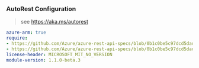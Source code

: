 ### AutoRest Configuration

> see https://aka.ms/autorest

``` yaml
azure-arm: true
require:
- https://github.com/Azure/azure-rest-api-specs/blob/0b1c0be5c97dcd5dadea4e7f975a556a78f58d60/specification/maintenance/resource-manager/readme.md
- https://github.com/Azure/azure-rest-api-specs/blob/0b1c0be5c97dcd5dadea4e7f975a556a78f58d60/specification/maintenance/resource-manager/readme.go.md
license-header: MICROSOFT_MIT_NO_VERSION
module-version: 1.1.0-beta.3

```